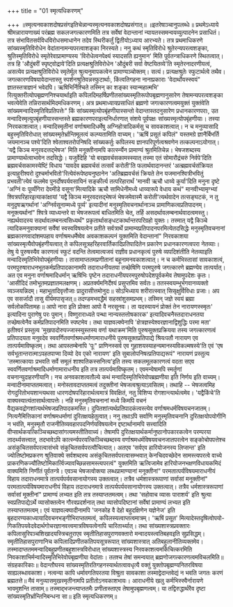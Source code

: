 +++
title = "01 स्मृत्यधिकरणम्"

+++
॥स्मृत्यनवकाशदोषप्रसंगइतिचेन्नान्यस्मृत्यनवकाशदोषप्रसंगात्॥ ॥इतरेषाञ्चानुपलब्धेः॥ प्रथमेऽध्याये श्रीमन्नारायणाख्यं परंब्रह्म सकलजगत्कारणमिति तत्र सर्वेषां वेदान्तानां न्यायतस्समन्वयव्युत्पादनेन प्रसाधितं। तत्र संभावितसर्वविधविरोधसमाधानेन तदेव स्थिरीकर्तुं द्वितीयोऽध्याय आरभ्यते। तत्र प्रथमाधिकरणे सांख्यस्मृतिविरोधेन वेदांतानामन्यपरत्वाशङ्का निरस्यते। ननु कथं स्मृतिविरोधे श्रुतेरन्यपरत्वशङ्का, श्रुतिस्मृतिविरोधे स्मृतेरेवाप्रामाण्यस्य 'विरोधेत्वनपेक्ष्यं स्यादसति ह्यनुमान' मिति पूर्वतन्त्राधिकरणे स्थितत्वात्। तत्र हि 'औदुंबरीं स्पृष्ट्वोद्राये'दिति प्रत्यक्षश्रुतिविरोधेन 'औदुंबरी सर्वा वेष्टयितव्ये'ति स्मृतेरनादरणीयत्वं, असत्येव प्रत्यक्षश्रुतिविरोधे स्मृतेर्मूल श्रुत्यनुमापकत्वेन प्रामाण्यञ्चोक्तम्। सत्यं। प्रत्यक्षश्रुतेः स्फुटार्थत्वे तथैव। जगत्कारणविषयावेदान्तास्तु स्पर्शनश्रुतिवन्नस्फुटार्थाः, किंत्वतिगहना नानाप्रकाराः 'वेदार्थोयस्स्वयं" ज्ञातस्तत्राज्ञानं भवेदपि। ऋषिभिर्निश्चिते तस्मिन् का शङ्का स्यान्महात्मभि' रित्युक्तरीत्योपबृह्मणनिश्चयार्थाइति कपिलदिमहर्षिप्रणीतसांख्यस्मृतिरूपोपबृह्मणानुसारेण तेषामन्यपरत्वशङ्का भवत्येवेति तन्निरासार्थमिदमधिकरणम्। अत्र प्रथमाध्यायप्रसाधितं ब्रह्मणो जगत्कारणत्वमयुक्तं युक्तंवेति सांख्यमन्वादिस्मृतिविप्रतिपत्तेः" किं सांख्यस्मृत्योपबृंहणीयास्सन्तो वेदान्तास्तदनुसारेण प्रधानकारणपराः, उत मन्वादिस्मृत्युपबृंहणीयास्सन्तस्ते ब्रह्मकारणपराइत्यनिर्धारणात् संशये पूर्वपक्षः सांख्यस्मृत्योपबृंहणीयाः। तस्या निरवकाशत्वात्। मन्वादिस्मृतीनां वर्णाश्रमादिधर्मेषु अग्निहोत्रादिकर्मसु च सावकाशत्वात्। न च मनुव्यासादि बहुस्मृतिविरोधात् सांख्यस्मृतेर्भ्रान्तिमूलत्वं कल्प्यतामिति वाच्यम्। 'ऋषिं प्रसूतं कपिलं" यस्तमग्रे ज्ञानैर्बिभर्ति जयमानञ्च पश्ये'दिति श्वेताश्वतरोपनिषदि सांख्यकर्तुः कपिलस्य ज्ञानपरिपूर्णत्वश्रवणेन तत्कल्पनाऽयोगात्। 'यद्वै किञ्च मनुरवदत्तद्भेषज' मिति मनूक्तीनामपि कार्त्स्न्येन प्रामाण्यं श्रुतमितिचेन्न। भेषजशब्दस्य प्रामाण्यार्थत्वाभावेन तदसिद्धेः। यजुर्वेदेहि 'यो बरह्मवर्चसकामस्स्यात् तस्मा एतं सोमारौद्रंचरुं निर्वपे'दिति ब्रह्मवर्चसकामस्येष्टिं विधाय 'यावदेव ब्रह्मवर्चसं तत्सर्वं करोती'ति फलार्थवादानन्तरं 'अत्ब्रह्मवर्चसंक्रियत इत्याहुरीश्वरो दुश्चर्माभवितो'रित्येवंरूपेष्ठ्यनुष्ठानेन 'अतिब्रह्मवर्चसं क्रियते तेन यजमानश्वित्रीभवितुं प्रभवती'त्येवं फलमेव पुनर्दोषपर्यवसायिनं सङ्कीर्त्य तत्परिहारार्थं 'मानवी ऋचौ धाय्ये कुर्या'दिति मनुना दृष्टे 'अग्निं वः पूर्व्यंगिरा देवमीडे वसूना'मित्यादिके ऋचौ सामिधेनीमध्ये धाय्यारूपे वेधाय कथं" मानवीभ्यामृग्भ्यां श्वित्रपरिहारइत्याकांक्षायां 'यद्वै किञ्च मनुरवदत्तद्भेषजं भेषजमेवास्मै करोती'त्यर्थवादेन तत्सङ्घटकं, न तु मनुदृषऋगर्थानां 'अग्निर्वसूनाम्मध्ये पूर्व्य' इत्यादीनां मनुस्मृतिवचनार्थानाञ्च प्रामाणिकत्वप्रतिपादनम्। मनूक्त्यर्थानां" श्वित्रे व्याध्यन्तरे वा भेषजरूपत्वं बाधितमिति चेत्, तर्हि असदर्थावलम्बनार्थवादत्वमस्तु। नह्यर्थवादस्य सदर्थावलम्बनत्वसिध्यर्थं" प्रकृतार्थासङ्धटकार्थान्तरपरिग्रहो युक्तः। तस्मात् यद्वै किञ्चे त्यादिकमनुवाक्यानां सर्वेषां स्वस्वविषयत्वेन प्रतीते सर्वत्रार्थे प्रामाम्यप्रतिपादनपरमित्येतदसिद्धेः मनुस्मृतिवचनानां ब्रह्मकारणवादांशमपहाय वर्णाश्रमधर्मेष्वेव अवकाशकल्पनं युक्तमिति वेदान्तानां" निरवकाशया सांख्यस्मृत्यैवोपबृंहणीयत्वात् ते कपिलसूत्रहरिहरवार्तिकादिप्रतिपादितेन प्रकारेण प्रधानकारणत्वपरा नेतव्याः। तेषु ये पुरुषस्यैव कारणत्वं स्फुटं वदन्ति तेत्वमात्यजयं राज्ञीव प्रधानकृत्यं पुरुषे व्यपदिशंतीति नेतव्याइति मन्वादिस्मृतिभिरेवोपबृंहणीयाः। तासामाप्ततमप्रणीतानां बहूनामनवकाशत्वात्। न च कर्मभिस्तासां सावकाशत्वं, परमपुरुषाराधनभूतकर्मप्रतिपादकानामपि तदाराधनीयतया तच्छेषिणि परमपुरुषे जगत्कारणे ब्रह्मण्येव तात्पर्यात्। अत एव मनुना वर्णाश्रमादिधर्मान् ऋषिभिः पृष्टेन तदाराधनीयपरमपुरुषोपदेशपूर्वकमेव तेषामुपदेशः कृतः। 'आसीदिदं तमोभूतमप्रज्ञातमलक्षणम्। अप्रतर्क्यमनिर्देश्यं प्रसुप्तमिव सर्वतः॥ ततस्स्वयम्भूर्भगवानव्यक्तो व्यञ्जयन्निदम्। महाभूतादिवृत्तौजाः प्रादुरासीत्तमोनुदः॥ सोऽभिध्याय शरीरात्स्वात् सिसृक्षुर्विविधाः प्रजाः। अप एव ससर्जादौ तासु वीर्यमपासृजत्॥ तदण्डमभवद्धैमं सहस्रांशुसमप्रभम्। तस्मिन् जज्ञे स्वयं ब्रह्मा सर्वलोकपितामहः॥ आपो नारा इति प्रोक्ता आपो वै नरसूनवः। ता यदस्यायनं प्रोक्तं तेन नारायणस्स्मृतः' इत्यादिना पुराणेषु परः पुमान्। विष्णुराराध्यते पन्था नान्यस्तत्तोषकारक' इत्यादिवचनैस्तदाराधनतया तच्छेषत्वेनैव कर्मप्रतिपादनमिति स्पष्टमेव। तथा याज्ञवल्क्येनापि 'क्षेत्रज्ञस्येश्वरज्ञानाद्विशुद्धिः परमा मता' इतीश्वरं प्रस्तुत्य 'मुखपादोरुपज्जास्स्युस्तस्य वर्णा यथाक्रम'मिति पुरुषसूक्तप्रक्रियया तस्य जगत्कारणत्वं प्रतिपादयता मनुवदेव स्ववर्णितवर्णाश्रमधर्माणामाराधनीये पुरुषसूक्तप्रतिपाद्ये श्रियःपतौ नारायण एव तात्पर्यमाविष्कृतम्। तथा आपस्तम्बेनापि 'पूः" प्राणिनस्सर्व एव गुहाशयस्याहन्यमानस्यविकल्मषस्ये'ति एवं 'एष सर्वभूतान्तरात्माऽपहतपाप्मा दिव्यो देव एको नारायण' इति सुबालोपनिषत्प्रतिपाद्यरूपं" नारायणं प्रस्तुत्य 'तस्मात्कायाः प्रभवति सर्वे समूलं शाश्वतिकस्सनित्य'इति तस्य सकलमूलकारणत्वं वदता सएव स्ववर्णितवर्णाश्रमादिधर्माणामाराधनीय इति तत्र तात्पर्यमाविष्कृतम्। एवमन्येषामपि स्मर्तॄणां वचनान्युदाहरणीयानि। नच अनवकाशत्वतौल्ये कथं मन्वादिस्मृतिभिरेवोपब्रह्मणीया इति निर्णय इति वाच्यम्। मन्वादीनामाप्ततमत्वात्। मनोस्तावदाप्ततमत्वं तदुक्तीनां भेषजत्वश्रुत्याऽवसितम्। तथाहि -- भेषजत्वमिह रोगदुरितोभयशान्त्यथसा धारणदोषपरिहारार्थत्वमात्रं विवक्षितं, नतु विशिप्य रोगशान्त्यार्थत्वमेव। 'यद्वैकिंचे'ति वाक्यस्यात्यंतासार्थत्वापत्तेः। नहि मनुस्मृतिवचनानां मध्ये किमपि वचनं वैद्यकवद्रोगशांत्यर्थभेषजप्रतिपादकमस्ति। दुपितशांत्यर्थप्रतिपादकंत्वस्त्येव वर्णाश्रमधर्मविषयचनजातम्। नित्यनैमित्तिकानां वर्णाश्रमधर्माणां दुरितक्षयहेतुत्वात्। ननु तथा़ऽपि सर्वाणि मनुस्मृतिवचनानि दुरितक्षयोपयोगीनि न भवंति, मनुस्मृतौ राजनीतिव्यवहारपदनिर्णयविषयत्वेन द्दष्टार्थानामपि सत्त्वादिति वीप्सार्थकयत्किञ्चिच्छब्दासांगत्यमस्तीतिवाच्यं। तेषामपि दुरितक्षयार्थकर्मानुष्ठानोपकारकत्वेन परम्परया तादर्थ्यसत्त्वात्, तदभावेऽपि कार्त्स्न्यपरयत्किञ्चिच्छब्दस्य वर्णाश्रमधर्मविषयवचनजातपरत्वेन सङ्कोचोपपत्तेश्च असंकुचितसर्वपरत्वासंभवे संकुचितसर्वपरत्वौचित्यात्। अतएव 'सर्वएव हारियोजनस्य लिप्सन्त' इति ज्योतिष्टोमप्रकरण श्रुतिवाक्ये सर्वशब्दस्य असंकुचितसर्वपरत्वासम्भवात् केनचिदवच्छेदेन सामस्त्यपरत्वे वाच्ये प्राकरणिकज्यौतिष्टोमिकार्त्विज्यावच्छिन्नसामस्त्यपरत्वं" युक्तमिति ऋत्विजामेव हारियोजनभक्षणविधायकमिदं वाक्यमिति निर्णीतं पूर्वतन्त्रे। एवञ्च भेषजत्वोक्त्या लब्धप्रामाण्यानां मनूक्तीनां" परमतात्पर्यविषयमाराधनीयं विहाय तदाराधनमात्रे तात्पर्यपर्यवसानायोगस्य उक्तत्वात्। तत्रैव धर्मशास्त्ररूपाणां सर्वासां मनूक्तीनां" परमतात्पर्यविषयमाराधनीयं विहाय तदाराधनमात्रे तात्पर्यपर्यवसानायोगस्य उक्तत्वात्। तत्रैव धर्मशास्त्ररूपाणां सर्वासां मूक्तीनां" प्रामाण्यं लभ्यत इति तत्र तस्याप्ततमत्वम्। तथा 'सहोवाच व्यासः पाराशर्य' इति श्रुत्या स्वप्रतिपाद्येऽर्थे व्यासोक्तत्वेन गौरवप्रदर्शनात् तथा व्यासोपदिष्टानां सर्वेषां प्रामाण्यं लभ्यत इति तस्याप्ततमत्वम्। एवं याज्ञवल्क्यादीनामपि 'जनकोह वै देहो बहुदक्षिणेन यज्ञेनेज' इति बृहदारण्यकाध्यायादिवचनभङ्गीभिराप्ततमत्वं, कपिलस्यत्वाप्तत्वमात्रम्। 'ऋषिं प्रसूत' मित्यादेस्तदृषित्वोपयो- गिकतिपयवेदवेदार्थगोचरज्ञानवत्त्वमात्रविषयत्वेनापि चारितार्थ्यात्। तथा सांख्यशास्त्रप्रवक्तारः कपिलासुरिपञ्चशिखादयस्त्रिचतुराएव स्मृतीतिहासपुराणवक्तारो मन्वादयस्त्वतिबहवइति सुप्रसिद्धम्। स्मृतीतिहासपुराणानिच कपिलादिप्रणीतकतिपयसूत्ररूपात् सांख्यशास्त्रात् अतिबहुलानीतिव्यक्तमेव। तस्मादाप्ततममन्वादिबहुप्रणीतबहुशास्त्रविरोधात् सांख्यशास्त्रस्य निरवकाशत्वमकिंचित्करमिति निवकाशाभिर्मन्वादिस्मृतिभिरेवोपबृह्मणीया वेदांताः। ततश्च तेषां समन्वयात् ब्रह्मणोजगत्कारणत्वमविचलमिति॥ संग्रहकारिकाः॥ वेदान्तौघस्य सांख्यस्मृतिरतिगहनस्यार्थतत्वावधृत्यै वक्तुं युक्तोपबृह्मण्यनितरविषया साह्यलब्धावकाशा। नत्वन्या कापि धर्मावगतिपरतया विश्रुता सावकाशा तस्माद्वेदान्तवेद्यं न भवति जगतः करणं ब्रह्मतत्ते॥ मैवं मनुव्यासमुखस्मृतीनामपि प्रतीतोऽनवकाशभावः। आराधनीये खलु कर्मभिस्स्वैर्नारायणे भावमुशन्ति तासाम्॥ तस्माद्भजन्त्याप्ततमैः प्रणीतास्ताएव तेषामुपबृह्मणत्वम्। या तद्विरुद्धार्थरैव दृष्टा सांख्यस्मृतिर्भ्रान्तिनिबन्धना सा॥ इति स्मृत्यधिकरणम्॥